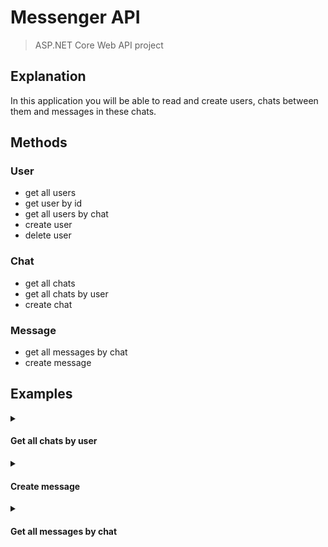 # Messenger API
> ASP.NET Core Web API project

## Explanation

In this application you will be able to read and create users, chats between them and messages in these chats.


## Methods
### User
- get all users
- get user by id
- get all users by chat
- create user
- delete user

### Chat
- get all chats
- get all chats by user
- create chat

### Message
- get all messages by chat
- create message


## Examples
<details>
  <summary> <h4> Get all chats by user </h4> </summary>
  
Request URL: 
```
(GET) http://localhost:5215/Chat/pedro
```

Response body:
```
[
  {
    "id": 7,
    "name": "triple P",
    "createdAt": "2022-10-04T23:13:13.6108696"
  },
  {
    "id": 8,
    "name": "alice - pedro",
    "createdAt": "2022-10-04T23:13:54.2015528"
  },
  {
    "id": 10,
    "name": "general",
    "createdAt": "2022-10-05T11:43:37.6211542"
  }
]
```
</details>
<details>
  <summary> <h4> Create message </h4> </summary>
  
Request URL: 
```
(POST) http://localhost:5215/Message
```
Body: 
```
{
  "chat": "general", 
  "author": "bob", 
  "text": "Hello world"
}
```

Response body:
```
{
  "id": 18,
  "chat": {
    "id": 10,
    "name": "general",
    "createdAt": "2022-10-05T11:43:37.6211542"
  },
  "author": {
    "id": 12,
    "username": "bob",
    "createdAt": "2022-10-05T11:09:23.5516488"
  },
  "text": "Hello world",
  "createdAt": "2022-10-05T22:37:57.9222366+03:00"
}
```
</details>
<details>
  <summary> <h4> Get all messages by chat </h4> </summary>
  
Request URL: 
```
(GET) http://localhost:5215/Message/general
```

Response body:
```
[
  {
    "author": "alice",
    "text": "Hi"
  },
  {
    "author": "bob",
    "text": "Hello world"
  }
]
```
</details>

